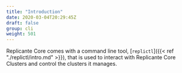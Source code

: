 ```yaml
---
title: "Introduction"
date: 2020-03-04T20:29:45Z
draft: false
group: cli
weight: 501
---
```


Replicante Core comes with a command line tool, [`replictl`]({{< ref "./replictl/intro.md" >}}),
that is used to interact with Replicante Core Clusters and control the clusters it manages.
